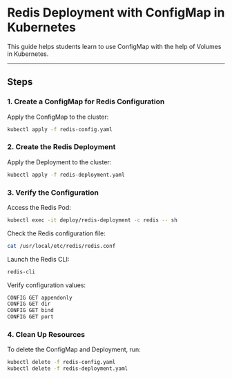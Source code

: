 # Redis Deployment with ConfigMap in Kubernetes

This guide helps students learn to use ConfigMap with the help of Volumes in Kubernetes.

---

## Steps

### 1. Create a ConfigMap for Redis Configuration

Apply the ConfigMap to the cluster:

```bash
kubectl apply -f redis-config.yaml
```

### 2. Create the Redis Deployment

Apply the Deployment to the cluster:

```bash
kubectl apply -f redis-deployment.yaml
```

### 3. Verify the Configuration

Access the Redis Pod:

```bash
kubectl exec -it deploy/redis-deployment -c redis -- sh
```

Check the Redis configuration file:

```bash
cat /usr/local/etc/redis/redis.conf
```

Launch the Redis CLI:

```bash
redis-cli
```

Verify configuration values:

```bash
CONFIG GET appendonly
CONFIG GET dir
CONFIG GET bind
CONFIG GET port
```

### 4. Clean Up Resources

To delete the ConfigMap and Deployment, run:

```bash
kubectl delete -f redis-config.yaml
kubectl delete -f redis-deployment.yaml
```

